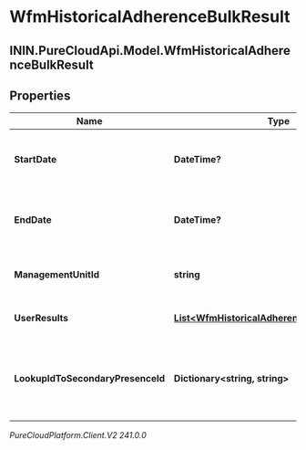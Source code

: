 # WfmHistoricalAdherenceBulkResult

## ININ.PureCloudApi.Model.WfmHistoricalAdherenceBulkResult

## Properties

|Name | Type | Description | Notes|
|------------ | ------------- | ------------- | -------------|
| **StartDate** | **DateTime?** | Beginning of the date range for this result in ISO-8601 format | [optional] |
| **EndDate** | **DateTime?** | End of the date range for this result in ISO-8601 format | [optional] |
| **ManagementUnitId** | **string** | The ID of the management unit for this result | [optional] |
| **UserResults** | [**List&lt;WfmHistoricalAdherenceBulkUserResult&gt;**](WfmHistoricalAdherenceBulkUserResult) | The individual results for each user | [optional] |
| **LookupIdToSecondaryPresenceId** | **Dictionary&lt;string, string&gt;** | Map of secondary presence lookup ID to corresponding secondary presence ID | [optional] |



_PureCloudPlatform.Client.V2 241.0.0_
